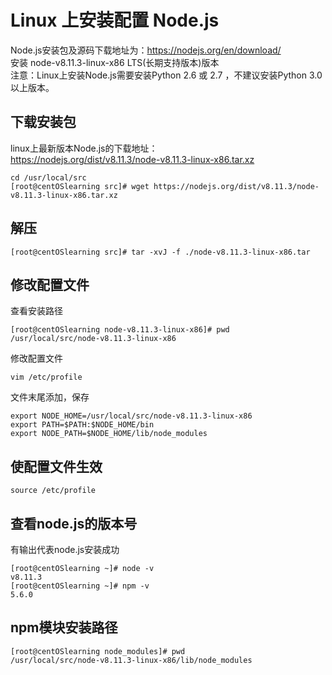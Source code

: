 # Linux 上安装配置 Node.js
Node.js安装包及源码下载地址为：https://nodejs.org/en/download/</br>
安装 node-v8.11.3-linux-x86 LTS(长期支持版本)版本</br>
注意：Linux上安装Node.js需要安装Python 2.6 或 2.7 ，不建议安装Python 3.0以上版本。</br>

## 下载安装包
linux上最新版本Node.js的下载地址：</br>
https://nodejs.org/dist/v8.11.3/node-v8.11.3-linux-x86.tar.xz</br>
```
cd /usr/local/src
[root@centOSlearning src]# wget https://nodejs.org/dist/v8.11.3/node-v8.11.3-linux-x86.tar.xz
```
## 解压
```
[root@centOSlearning src]# tar -xvJ -f ./node-v8.11.3-linux-x86.tar
```

## 修改配置文件
查看安装路径</br>
```
[root@centOSlearning node-v8.11.3-linux-x86]# pwd
/usr/local/src/node-v8.11.3-linux-x86
```

修改配置文件
```
vim /etc/profile
```
文件末尾添加，保存
```
export NODE_HOME=/usr/local/src/node-v8.11.3-linux-x86
export PATH=$PATH:$NODE_HOME/bin
export NODE_PATH=$NODE_HOME/lib/node_modules
```

## 使配置文件生效
```
source /etc/profile
```

## 查看node.js的版本号
有输出代表node.js安装成功
```
[root@centOSlearning ~]# node -v
v8.11.3
[root@centOSlearning ~]# npm -v 
5.6.0
```
## npm模块安装路径
```
[root@centOSlearning node_modules]# pwd
/usr/local/src/node-v8.11.3-linux-x86/lib/node_modules
```
